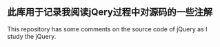 此库用于记录我阅读jQery过程中对源码的一些注解
------------------------
This repository has some comments on the source code of jQuery as I study the jQuery. 